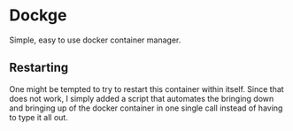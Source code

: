 # Dockge

Simple, easy to use docker container manager.

## Restarting

One might be tempted to try to restart this container within itself. Since that does not work, I simply added a script that automates the bringing down and bringing up of the docker container in one single call instead of having to type it all out.
